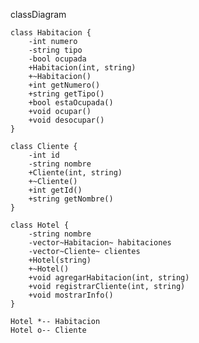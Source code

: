 classDiagram

    class Habitacion {
        -int numero
        -string tipo
        -bool ocupada
        +Habitacion(int, string)
        +~Habitacion()
        +int getNumero()
        +string getTipo()
        +bool estaOcupada()
        +void ocupar()
        +void desocupar()
    }

    class Cliente {
        -int id
        -string nombre
        +Cliente(int, string)
        +~Cliente()
        +int getId()
        +string getNombre()
    }

    class Hotel {
        -string nombre
        -vector~Habitacion~ habitaciones
        -vector~Cliente~ clientes
        +Hotel(string)
        +~Hotel()
        +void agregarHabitacion(int, string)
        +void registrarCliente(int, string)
        +void mostrarInfo()
    }

    Hotel *-- Habitacion
    Hotel o-- Cliente
